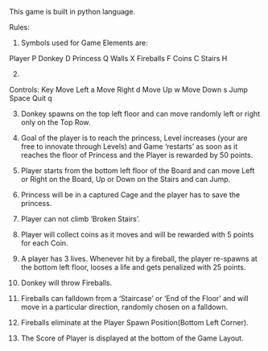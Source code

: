 This game is built in python language.

Rules:

1. Symbols used for Game Elements are:

Player           P
Donkey           D
Princess         Q
Walls            X
Fireballs        F
Coins            C
Stairs           H

2.
Controls:
               Key
Move Left       a
Move Right      d
Move Up         w
Move Down       s
Jump            Space
Quit            q

3. Donkey spawns on the top left floor and can move randomly left or right only on the Top
Row.

4. Goal of the player is to reach the princess, Level increases (your are free to innovate through
Levels) and Game ‘restarts’ as soon as it reaches the floor of Princess and the Player is rewarded
by 50 points.

5. Player starts from the bottom left floor of the Board and can move Left or Right on the
Board, Up or Down on the Stairs and can Jump.

6. Princess will be in a captured Cage and the player has to save the princess.

7. Player can not climb ‘Broken Stairs’.

8. Player will collect coins as it moves and will be rewarded with 5 points for each Coin.

9. A player has 3 lives. Whenever hit by a fireball, the player re-spawns at the bottom left floor,
looses a life and gets penalized with 25 points.

10. Donkey will throw Fireballs.

11. Fireballs can falldown from a ‘Staircase’ or ‘End of the Floor’ and will move in a particular
direction, randomly chosen on a falldown.

12. Fireballs eliminate at the Player Spawn Position(Bottom Left Corner).

13. The Score of Player is displayed at the bottom of the Game Layout.


